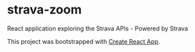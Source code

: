 # strava-zoom
React application exploring the Strava APIs - Powered by Strava

This project was bootstrapped with [Create React App](https://github.com/facebook/create-react-app).